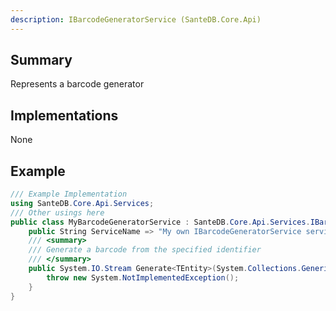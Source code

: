 ```yaml
---
description: IBarcodeGeneratorService (SanteDB.Core.Api)
---
```


## Summary
Represents a barcode generator

## Implementations

None

## Example
```csharp
/// Example Implementation
using SanteDB.Core.Api.Services;
/// Other usings here
public class MyBarcodeGeneratorService : SanteDB.Core.Api.Services.IBarcodeGeneratorService { 
	public String ServiceName => "My own IBarcodeGeneratorService service";
	/// <summary>
	/// Generate a barcode from the specified identifier
	/// </summary>
	public System.IO.Stream Generate<TEntity>(System.Collections.Generic.IEnumerable<SanteDB.Core.Model.DataTypes.IdentifierBase<TEntity>> identifers){
		throw new System.NotImplementedException();
	}
}
```
